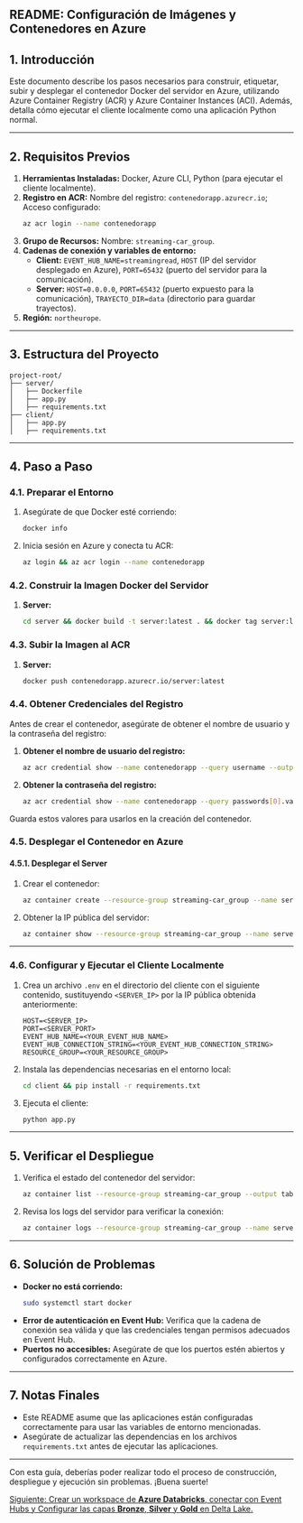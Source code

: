 ## **README: Configuración de Imágenes y Contenedores en Azure**

## **1. Introducción**
Este documento describe los pasos necesarios para construir, etiquetar, subir y desplegar el contenedor Docker del servidor en Azure, utilizando Azure Container Registry (ACR) y Azure Container Instances (ACI). Además, detalla cómo ejecutar el cliente localmente como una aplicación Python normal.

---

## **2. Requisitos Previos**

1. **Herramientas Instaladas:** Docker, Azure CLI, Python (para ejecutar el cliente localmente).
2. **Registro en ACR:** Nombre del registro: `contenedorapp.azurecr.io`; Acceso configurado:
   ```bash
   az acr login --name contenedorapp
   ```
3. **Grupo de Recursos:** Nombre: `streaming-car_group`.
4. **Cadenas de conexión y variables de entorno:**
   - **Client:** `EVENT_HUB_NAME=streamingread`, `HOST` (IP del servidor desplegado en Azure), `PORT=65432` (puerto del servidor para la comunicación).
   - **Server:** `HOST=0.0.0.0`, `PORT=65432` (puerto expuesto para la comunicación), `TRAYECTO_DIR=data` (directorio para guardar trayectos).
5. **Región:** `northeurope`.

---

## **3. Estructura del Proyecto**

```
project-root/
├── server/
│   ├── Dockerfile
│   ├── app.py
│   ├── requirements.txt
├── client/
│   ├── app.py
│   ├── requirements.txt
```

---

## **4. Paso a Paso**

### **4.1. Preparar el Entorno**
1. Asegúrate de que Docker esté corriendo:
   ```bash
   docker info
   ```
2. Inicia sesión en Azure y conecta tu ACR:
   ```bash
   az login && az acr login --name contenedorapp
   ```

### **4.2. Construir la Imagen Docker del Servidor**
1. **Server:**
   ```bash
   cd server && docker build -t server:latest . && docker tag server:latest contenedorapp.azurecr.io/server:latest
   ```

### **4.3. Subir la Imagen al ACR**
1. **Server:**
   ```bash
   docker push contenedorapp.azurecr.io/server:latest
   ```

### **4.4. Obtener Credenciales del Registro**
Antes de crear el contenedor, asegúrate de obtener el nombre de usuario y la contraseña del registro:

1. **Obtener el nombre de usuario del registro:**
   ```bash
   az acr credential show --name contenedorapp --query username --output tsv
   ```

2. **Obtener la contraseña del registro:**
   ```bash
   az acr credential show --name contenedorapp --query passwords[0].value --output tsv
   ```

Guarda estos valores para usarlos en la creación del contenedor.

### **4.5. Desplegar el Contenedor en Azure**

#### **4.5.1. Desplegar el Server**
1. Crear el contenedor:
   ```bash
   az container create --resource-group streaming-car_group --name server-container --image contenedorapp.azurecr.io/server:latest --ports 65432 --ip-address Public --location northeurope --environment-variables HOST=0.0.0.0 PORT=65432 TRAYECTO_DIR=data
   ```
2. Obtener la IP pública del servidor:
   ```bash
   az container show --resource-group streaming-car_group --name server-container --query "ipAddress.ip" --output tsv
   ```

---

### **4.6. Configurar y Ejecutar el Cliente Localmente**
1. Crea un archivo `.env` en el directorio del cliente con el siguiente contenido, sustituyendo `<SERVER_IP>` por la IP pública obtenida anteriormente:
   ```env
   HOST=<SERVER_IP>
   PORT=<SERVER_PORT>
   EVENT_HUB_NAME=<YOUR_EVENT_HUB_NAME>
   EVENT_HUB_CONNECTION_STRING=<YOUR_EVENT_HUB_CONNECTION_STRING>
   RESOURCE_GROUP=<YOUR_RESOURCE_GROUP>
   ```
2. Instala las dependencias necesarias en el entorno local:
   ```bash
   cd client && pip install -r requirements.txt
   ```
3. Ejecuta el cliente:
   ```bash
   python app.py
   ```

---

## **5. Verificar el Despliegue**
1. Verifica el estado del contenedor del servidor:
   ```bash
   az container list --resource-group streaming-car_group --output table
   ```
2. Revisa los logs del servidor para verificar la conexión:
   ```bash
   az container logs --resource-group streaming-car_group --name server-container
   ```

---

## **6. Solución de Problemas**
- **Docker no está corriendo:**
   ```bash
   sudo systemctl start docker
   ```
- **Error de autenticación en Event Hub:** Verifica que la cadena de conexión sea válida y que las credenciales tengan permisos adecuados en Event Hub.
- **Puertos no accesibles:** Asegúrate de que los puertos estén abiertos y configurados correctamente en Azure.

---

## **7. Notas Finales**
- Este README asume que las aplicaciones están configuradas correctamente para usar las variables de entorno mencionadas.
- Asegúrate de actualizar las dependencias en los archivos `requirements.txt` antes de ejecutar las aplicaciones.

---

Con esta guía, deberías poder realizar todo el proceso de construcción, despliegue y ejecución sin problemas. ¡Buena suerte!

[Siguiente: Crear un workspace de **Azure Databricks**, conectar con Event Hubs y Configurar las capas **Bronze**, **Silver** y **Gold** en Delta Lake.](../04-databricks/README.md)